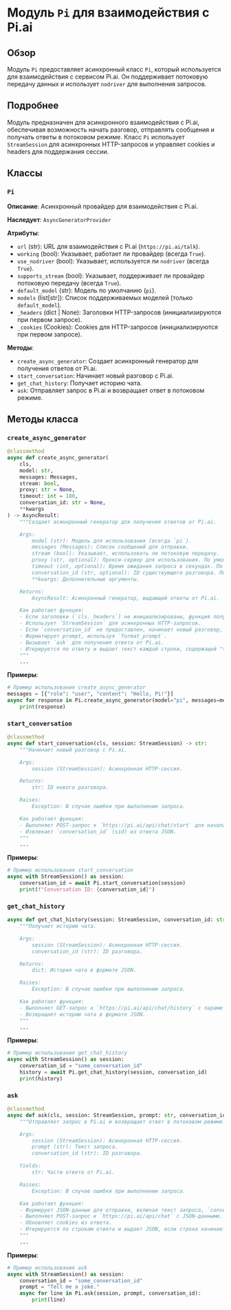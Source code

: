 # Модуль `Pi` для взаимодействия с Pi.ai

## Обзор

Модуль `Pi` предоставляет асинхронный класс `Pi`, который используется для взаимодействия с сервисом Pi.ai. Он поддерживает потоковую передачу данных и использует `nodriver` для выполнения запросов.

## Подробнее

Модуль предназначен для асинхронного взаимодействия с Pi.ai, обеспечивая возможность начать разговор, отправлять сообщения и получать ответы в потоковом режиме. Класс `Pi` использует `StreamSession` для асинхронных HTTP-запросов и управляет cookies и headers для поддержания сессии.

## Классы

### `Pi`

**Описание**: Асинхронный провайдер для взаимодействия с Pi.ai.

**Наследует**: `AsyncGeneratorProvider`

**Атрибуты**:
- `url` (str): URL для взаимодействия с Pi.ai (`https://pi.ai/talk`).
- `working` (bool): Указывает, работает ли провайдер (всегда `True`).
- `use_nodriver` (bool): Указывает, используется ли `nodriver` (всегда `True`).
- `supports_stream` (bool): Указывает, поддерживает ли провайдер потоковую передачу (всегда `True`).
- `default_model` (str): Модель по умолчанию (`pi`).
- `models` (list[str]): Список поддерживаемых моделей (только `default_model`).
- `_headers` (dict | None): Заголовки HTTP-запросов (инициализируются при первом запросе).
- `_cookies` (Cookies): Cookies для HTTP-запросов (инициализируются при первом запросе).

**Методы**:
- `create_async_generator`: Создает асинхронный генератор для получения ответов от Pi.ai.
- `start_conversation`: Начинает новый разговор с Pi.ai.
- `get_chat_history`: Получает историю чата.
- `ask`: Отправляет запрос в Pi.ai и возвращает ответ в потоковом режиме.

## Методы класса

### `create_async_generator`

```python
@classmethod
async def create_async_generator(
    cls,
    model: str,
    messages: Messages,
    stream: bool,
    proxy: str = None,
    timeout: int = 180,
    conversation_id: str = None,
    **kwargs
) -> AsyncResult:
    """Создает асинхронный генератор для получения ответов от Pi.ai.

    Args:
        model (str): Модель для использования (всегда `pi`).
        messages (Messages): Список сообщений для отправки.
        stream (bool): Указывает, использовать ли потоковую передачу.
        proxy (str, optional): Прокси-сервер для использования. По умолчанию `None`.
        timeout (int, optional): Время ожидания запроса в секундах. По умолчанию 180.
        conversation_id (str, optional): ID существующего разговора. По умолчанию `None`.
        **kwargs: Дополнительные аргументы.

    Returns:
        AsyncResult: Асинхронный генератор, выдающий ответы от Pi.ai.

    Как работает функция:
    - Если заголовки (`cls._headers`) не инициализированы, функция получает их и cookies, используя `get_args_from_nodriver`.
    - Использует `StreamSession` для асинхронных HTTP-запросов.
    - Если `conversation_id` не предоставлен, начинает новый разговор, вызывая `start_conversation`.
    - Форматирует prompt, используя `format_prompt`.
    - Вызывает `ask` для получения ответа от Pi.ai.
    - Итерируется по ответу и выдает текст каждой строки, содержащей "text".
    """
    ...
```

**Примеры**:

```python
# Пример использования create_async_generator
messages = [{"role": "user", "content": "Hello, Pi!"}]
async for response in Pi.create_async_generator(model="pi", messages=messages, stream=True):
    print(response)
```

### `start_conversation`

```python
@classmethod
async def start_conversation(cls, session: StreamSession) -> str:
    """Начинает новый разговор с Pi.ai.

    Args:
        session (StreamSession): Асинхронная HTTP-сессия.

    Returns:
        str: ID нового разговора.

    Raises:
        Exception: В случае ошибки при выполнении запроса.

    Как работает функция:
    - Выполняет POST-запрос к `https://pi.ai/api/chat/start` для начала нового разговора.
    - Извлекает `conversation_id` (sid) из ответа JSON.
    """
    ...
```

**Примеры**:

```python
# Пример использования start_conversation
async with StreamSession() as session:
    conversation_id = await Pi.start_conversation(session)
    print(f"Conversation ID: {conversation_id}")
```

### `get_chat_history`

```python
async def get_chat_history(session: StreamSession, conversation_id: str):
    """Получает историю чата.

    Args:
        session (StreamSession): Асинхронная HTTP-сессия.
        conversation_id (str): ID разговора.

    Returns:
        dict: История чата в формате JSON.

    Raises:
        Exception: В случае ошибки при выполнении запроса.

    Как работает функция:
    - Выполняет GET-запрос к `https://pi.ai/api/chat/history` с параметром `conversation_id`.
    - Возвращает историю чата в формате JSON.
    """
    ...
```

**Примеры**:

```python
# Пример использования get_chat_history
async with StreamSession() as session:
    conversation_id = "some_conversation_id"
    history = await Pi.get_chat_history(session, conversation_id)
    print(history)
```

### `ask`

```python
@classmethod
async def ask(cls, session: StreamSession, prompt: str, conversation_id: str):
    """Отправляет запрос в Pi.ai и возвращает ответ в потоковом режиме.

    Args:
        session (StreamSession): Асинхронная HTTP-сессия.
        prompt (str): Текст запроса.
        conversation_id (str): ID разговора.

    Yields:
        str: Части ответа от Pi.ai.

    Raises:
        Exception: В случае ошибки при выполнении запроса.

    Как работает функция:
    - Формирует JSON-данные для отправки, включая текст запроса, `conversation_id` и режим.
    - Выполняет POST-запрос к `https://pi.ai/api/chat` с JSON-данными.
    - Обновляет cookies из ответа.
    - Итерируется по строкам ответа и выдает JSON, если строка начинается с `data: {"text":` или `data: {"title":`.
    """
    ...
```

**Примеры**:

```python
# Пример использования ask
async with StreamSession() as session:
    conversation_id = "some_conversation_id"
    prompt = "Tell me a joke."
    async for line in Pi.ask(session, prompt, conversation_id):
        print(line)
```